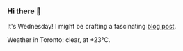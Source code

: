 ### Hi there :wave:

It's Wednesday! I might be crafting a fascinating [blog post](https://benjaminwuethrich.dev).

Weather in Toronto: clear, at +23°C.
